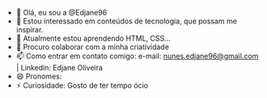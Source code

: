- 👋 Olá, eu sou a @Edjane96
- 👀 Estou interessado em conteúdos de tecnologia, que possam me inspirar.
- 🌱 Atualmente estou aprendendo HTML, CSS...
- 💞️ Procuro colaborar com a minha criatividade
- 📫 Como entrar em contato comigo: e-mail: nunes.edjane96@gmail.com | Linkedin: Edjane Oliveira
- 😄 Pronomes: 
- ⚡ Curiosidade: Gosto de ter tempo ócio

<!---
Edjane96/Edjane96 is a ✨ special ✨ repository because its `README.md` (this file) appears on your GitHub profile.
You can click the Preview link to take a look at your changes.
--->
